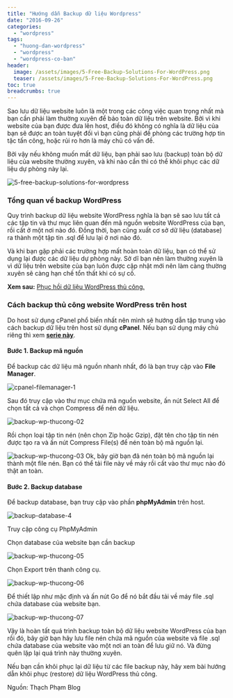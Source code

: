 ```yaml
---
title: "Hướng dẫn Backup dữ liệu Wordpress"
date: "2016-09-26"
categories: 
  - "wordpress"
tags: 
  - "huong-dan-wordpress"
  - "wordpress"
  - "wordpress-co-ban"
header:
  image: /assets/images/5-Free-Backup-Solutions-For-WordPress.png
  teaser: /assets/images/5-Free-Backup-Solutions-For-WordPress.png
toc: true
breadcrumbs: true
---
```


Sao lưu dữ liệu website luôn là một trong các công việc quan trọng nhất mà bạn cần phải làm thường xuyên để bảo toàn dữ liệu trên website. Bởi vì khi website của bạn được đưa lên host, điều đó không có nghĩa là dữ liệu của bạn sẽ được an toàn tuyệt đối vì bạn cũng phải đề phòng các trường hợp tin tặc tấn công, hoặc rủi ro hơn là máy chủ có vấn đề.

Bởi vậy nếu không muốn mất dữ liệu, bạn phải sao lưu (backup) toàn bộ dữ liệu của website thường xuyên, và khi nào cần thì có thể khôi phục các dữ liệu dự phòng này lại.

![5-free-backup-solutions-for-wordpress](/assets/images/5-Free-Backup-Solutions-For-WordPress.png)

### Tổng quan về backup WordPress

Quy trình backup dữ liệu website WordPress nghĩa là bạn sẽ sao lưu tất cả các tập tin và thư mục liên quan đến mã nguồn website WordPress của bạn, rồi cất ở một nơi nào đó. Đồng thời, bạn cũng xuất cơ sở dữ liệu (database) ra thành một tập tin .sql để lưu lại ở nơi nào đó.

Và khi bạn gặp phải các trường hợp mất hoàn toàn dữ liệu, bạn có thể sử dụng lại được các dữ liệu dự phòng này. Sở dĩ bạn nên làm thường xuyên là vì dữ liệu trên website của bạn luôn được cập nhật mới nên làm càng thường xuyên sẽ càng hạn chế tổn thất khi có sự cố.

**Xem sau:** [Phục hồi dữ liệu WordPress thủ công.](http://sofsog.com/2016/09/26/huong-dan-phuc-hoi-du-lieu-wordpress-thu-cong-restore-wordpress/)

### Cách backup thủ công website WordPress trên host

Do host sử dụng cPanel phổ biến nhất nên mình sẽ hướng dẫn tập trung vào cách backup dữ liệu trên host sử dụng **cPanel**. Nếu bạn sử dụng máy chủ riêng thì xem [**serie này**](# "Backup - Restore dữ liệu trên máy chủ").

#### Bước 1. Backup mã nguồn

Để backup các dữ liệu mã nguồn nhanh nhất, đó là bạn truy cập vào **File Manager**.

![cpanel-filemanager-1](/assets/images/cpanel-filemanager-1-1.jpg)

Sau đó truy cập vào thư mục chứa mã nguồn website, ấn nút Select All để chọn tất cả và chọn Compress để nén dữ liệu.

![backup-wp-thucong-02](/assets/images/backup-wp-thucong-02.jpg)

Rồi chọn loại tập tin nén (nên chọn Zip hoặc Gzip), đặt tên cho tập tin nén được tạo ra và ấn nút Compress File(s) để nén toàn bộ mã nguồn lại.

![backup-wp-thucong-03](/assets/images/backup-wp-thucong-03.jpg) Ok, bây giờ bạn đã nén toàn bộ mã nguồn lại thành một file nén. Bạn có thể tải file này về máy rồi cất vào thư mục nào đó thật an toàn.

#### Bước 2. Backup database

Để backup database, bạn truy cập vào phần **phpMyAdmin** trên host.

![backup-database-4](/assets/images/backup-database-4-1.jpg)

Truy cập công cụ PhpMyAdmin

Chọn database của website bạn cần backup

![backup-wp-thucong-05](/assets/images/backup-wp-thucong-05.jpg)

Chọn Export trên thanh công cụ.

![backup-wp-thucong-06](/assets/images/backup-wp-thucong-06.jpg)

Để thiết lập như mặc định và ấn nút Go để nó bắt đầu tải về máy file .sql chứa database của website bạn.

![backup-wp-thucong-07](/assets/images/backup-wp-thucong-07.jpg)

Vậy là hoàn tất quá trình backup toàn bộ dữ liệu website WordPress của bạn rồi đó, bây giờ bạn hãy lưu file nén chứa mã nguồn của website và file .sql chứa database của website vào một nơi an toàn để lưu giữ nó. Và đừng quên lặp lại quá trình này thường xuyên.

Nếu bạn cần khôi phục lại dữ liệu từ các file backup này, hãy xem bài hướng dẫn khôi phục (restore) dữ liệu WordPress thủ công.

Nguồn: Thạch Phạm Blog
